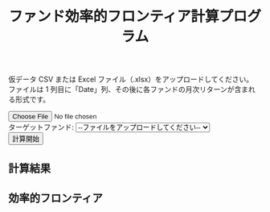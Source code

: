 <html lang="ja">
<head>
  <meta charset="UTF-8">
  <meta name="viewport" content="width=device-width, initial-scale=1">
  <title>効率的フロンティア</title>
  <link rel="stylesheet" href="styles.css">
  <!-- Plotly, PapaParse, SheetJS の CDN -->
  <script src="https://cdn.plot.ly/plotly-latest.min.js"></script>
  <script src="https://cdn.jsdelivr.net/npm/papaparse@5.3.2/papaparse.min.js"></script>
  <script src="https://cdnjs.cloudflare.com/ajax/libs/xlsx/0.18.5/xlsx.full.min.js"></script>
</head>
<body>
  <header>
    <h1>ファンド効率的フロンティア計算プログラム</h1>
  </header>
  <main>
    <section id="instructions">
      <p>
        仮データ CSV または Excel ファイル（.xlsx）をアップロードしてください。<br>
        ファイルは 1 列目に「Date」列、その後に各ファンドの月次リターンが含まれる形式です。
      </p>
    </section>
    <section id="upload-section">
      <input type="file" id="csvFileInput" accept=".csv,.xlsx">
    </section>
    <section id="target-section">
      <label for="targetFundSelect">ターゲットファンド:</label>
      <select id="targetFundSelect">
        <option value="">--ファイルをアップロードしてください--</option>
      </select>
    </section>
    <section id="calc-section">
      <button id="calcButton">計算開始</button>
    </section>
    <section id="results">
      <h2>計算結果</h2>
      <div id="resultText"></div>
    </section>
    <section id="chart">
      <h2>効率的フロンティア</h2>
      <div id="frontierChart"></div>
    </section>
  </main>
  
  <!-- math.js を先に読み込む -->
  <script src="math.js"></script>
  <!-- メインロジック -->
  <script src="script.js"></script>
</body>
</html>
